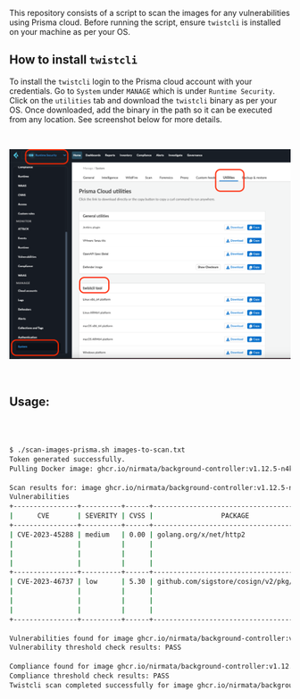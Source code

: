 This repository consists of a script to scan the images for any vulnerabilities using Prisma cloud. Before running the script, ensure `twistcli` is installed on your machine as per your OS. 

## How to install `twistcli`

To install the `twistcli` login to the Prisma cloud account with your credentials. Go to `System` under  `MANAGE` which is under `Runtime Security`. Click on the `utilities` tab and download the `twistcli` binary as per your OS. Once downloaded, add the binary in the path so it can be executed from any location. See screenshot below for more details.

&nbsp;

![How to install twistcli](image.png)

&nbsp;

## Usage: 

&nbsp;

```sh

$ ./scan-images-prisma.sh images-to-scan.txt
Token generated successfully.
Pulling Docker image: ghcr.io/nirmata/background-controller:v1.12.5-n4k.nirmata.6

Scan results for: image ghcr.io/nirmata/background-controller:v1.12.5-n4k.nirmata.6 sha256:1acd9782762fe331ab55362d6071e8997511a64442ec3f431d6e9a7218b42b6c
Vulnerabilities
+----------------+----------+------+------------------------------------------+---------+-----------------+-------------+------------+----------------------------------------------------+
|      CVE       | SEVERITY | CVSS |                 PACKAGE                  | VERSION |     STATUS      |  PUBLISHED  | DISCOVERED |                    DESCRIPTION                     |
+----------------+----------+------+------------------------------------------+---------+-----------------+-------------+------------+----------------------------------------------------+
| CVE-2023-45288 | medium   | 0.00 | golang.org/x/net/http2                   | v0.22.0 | fixed in 0.23.0 | > 7 months  | < 1 hour   | An attacker may cause an HTTP/2 endpoint to        |
|                |          |      |                                          |         | > 7 months ago  |             |            | read arbitrary amounts of header data by sending   |
|                |          |      |                                          |         |                 |             |            | an excessive number of CONTINUATION frames.        |
|                |          |      |                                          |         |                 |             |            | Maintaining H...                                   |
+----------------+----------+------+------------------------------------------+---------+-----------------+-------------+------------+----------------------------------------------------+
| CVE-2023-46737 | low      | 5.30 | github.com/sigstore/cosign/v2/pkg/cosign | 1.22.5  | fixed in 2.2.1  | > 12 months | < 1 hour   | Cosign is a sigstore signing tool for OCI          |
|                |          |      |                                          |         | > 8 months ago  |             |            | containers. Cosign is susceptible to a denial of   |
|                |          |      |                                          |         |                 |             |            | service by an attacker controlled registry. An     |
|                |          |      |                                          |         |                 |             |            | attacker who...                                    |
+----------------+----------+------+------------------------------------------+---------+-----------------+-------------+------------+----------------------------------------------------+

Vulnerabilities found for image ghcr.io/nirmata/background-controller:v1.12.5-n4k.nirmata.6: total - 2, critical - 0, high - 0, medium - 1, low - 1
Vulnerability threshold check results: PASS

Compliance found for image ghcr.io/nirmata/background-controller:v1.12.5-n4k.nirmata.6: total - 0, critical - 0, high - 0, medium - 0, low - 0
Compliance threshold check results: PASS
Twistcli scan completed successfully for image ghcr.io/nirmata/background-controller:v1.12.5-n4k.nirmata.6.

```
&nbsp;
